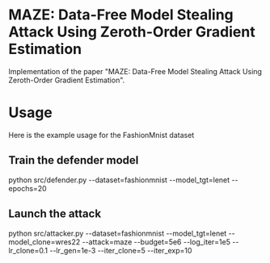 # MAZE: Data-Free Model Stealing Attack Using Zeroth-Order Gradient Estimation

Implementation of the paper "MAZE: Data-Free Model Stealing Attack Using Zeroth-Order Gradient Estimation".


# Usage

Here is the example usage for the FashionMnist dataset

## Train the defender model

python src/defender.py --dataset=fashionmnist --model_tgt=lenet --epochs=20


## Launch the attack

python src/attacker.py --dataset=fashionmnist --model_tgt=lenet --model_clone=wres22 --attack=maze --budget=5e6 --log_iter=1e5 --lr_clone=0.1 --lr_gen=1e-3 --iter_clone=5 --iter_exp=10




